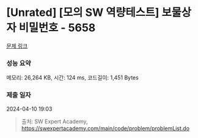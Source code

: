 # [Unrated] [모의 SW 역량테스트] 보물상자 비밀번호 - 5658 

[문제 링크](https://swexpertacademy.com/main/code/problem/problemDetail.do?contestProbId=AWXRUN9KfZ8DFAUo) 

### 성능 요약

메모리: 26,264 KB, 시간: 124 ms, 코드길이: 1,451 Bytes

### 제출 일자

2024-04-10 19:03



> 출처: SW Expert Academy, https://swexpertacademy.com/main/code/problem/problemList.do